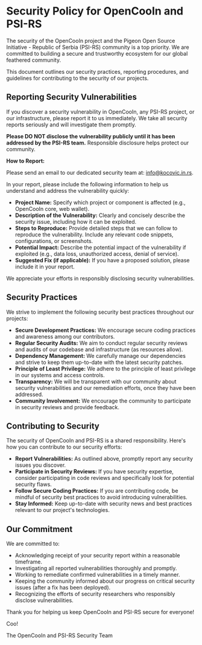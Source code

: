 # Security Policy for OpenCooIn and PSI-RS

The security of the OpenCooIn project and the Pigeon Open Source Initiative - Republic of Serbia (PSI-RS) community is a top priority. We are committed to building a secure and trustworthy ecosystem for our global feathered community.

This document outlines our security practices, reporting procedures, and guidelines for contributing to the security of our projects.

## Reporting Security Vulnerabilities

If you discover a security vulnerability in OpenCooIn, any PSI-RS project, or our infrastructure, please report it to us immediately. We take all security reports seriously and will investigate them promptly.

**Please DO NOT disclose the vulnerability publicly until it has been addressed by the PSI-RS team.** Responsible disclosure helps protect our community.

**How to Report:**

Please send an email to our dedicated security team at: info@kocovic.in.rs.

In your report, please include the following information to help us understand and address the vulnerability quickly:

* **Project Name:** Specify which project or component is affected (e.g., OpenCooIn core, web wallet).
* **Description of the Vulnerability:** Clearly and concisely describe the security issue, including how it can be exploited.
* **Steps to Reproduce:** Provide detailed steps that we can follow to reproduce the vulnerability. Include any relevant code snippets, configurations, or screenshots.
* **Potential Impact:** Describe the potential impact of the vulnerability if exploited (e.g., data loss, unauthorized access, denial of service).
* **Suggested Fix (if applicable):** If you have a proposed solution, please include it in your report.

We appreciate your efforts in responsibly disclosing security vulnerabilities.

## Security Practices

We strive to implement the following security best practices throughout our projects:

* **Secure Development Practices:** We encourage secure coding practices and awareness among our contributors.
* **Regular Security Audits:** We aim to conduct regular security reviews and audits of our codebase and infrastructure (as resources allow).
* **Dependency Management:** We carefully manage our dependencies and strive to keep them up-to-date with the latest security patches.
* **Principle of Least Privilege:** We adhere to the principle of least privilege in our systems and access controls.
* **Transparency:** We will be transparent with our community about security vulnerabilities and our remediation efforts, once they have been addressed.
* **Community Involvement:** We encourage the community to participate in security reviews and provide feedback.

## Contributing to Security

The security of OpenCooIn and PSI-RS is a shared responsibility. Here's how you can contribute to our security efforts:

* **Report Vulnerabilities:** As outlined above, promptly report any security issues you discover.
* **Participate in Security Reviews:** If you have security expertise, consider participating in code reviews and specifically look for potential security flaws.
* **Follow Secure Coding Practices:** If you are contributing code, be mindful of security best practices to avoid introducing vulnerabilities.
* **Stay Informed:** Keep up-to-date with security news and best practices relevant to our project's technologies.

## Our Commitment

We are committed to:

* Acknowledging receipt of your security report within a reasonable timeframe.
* Investigating all reported vulnerabilities thoroughly and promptly.
* Working to remediate confirmed vulnerabilities in a timely manner.
* Keeping the community informed about our progress on critical security issues (after a fix has been deployed).
* Recognizing the efforts of security researchers who responsibly disclose vulnerabilities.

Thank you for helping us keep OpenCooIn and PSI-RS secure for everyone!

Coo!

The OpenCooIn and PSI-RS Security Team
